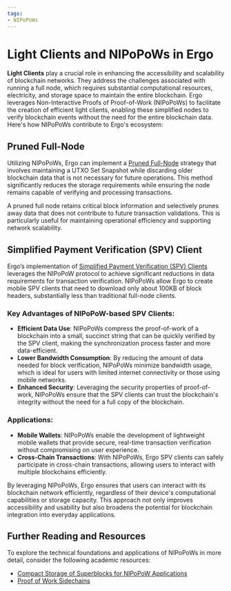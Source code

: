 ```yaml
---
tags:
- NIPoPoWs
---
```


# Light Clients and NIPoPoWs in Ergo

**Light Clients** play a crucial role in enhancing the accessibility and scalability of blockchain networks. They address the challenges associated with running a full node, which requires substantial computational resources, electricity, and storage space to maintain the entire blockchain. Ergo leverages Non-Interactive Proofs of Proof-of-Work (NIPoPoWs) to facilitate the creation of efficient light clients, enabling these simplified nodes to verify blockchain events without the need for the entire blockchain data. Here's how NIPoPoWs contribute to Ergo's ecosystem:

## Pruned Full-Node

Utilizing NIPoPoWs, Ergo can implement a [Pruned Full-Node](pruned-full-node.md) strategy that involves maintaining a UTXO Set Snapshot while discarding older blockchain data that is not necessary for future operations. This method significantly reduces the storage requirements while ensuring the node remains capable of verifying and processing transactions.

A pruned full node retains critical block information and selectively prunes away data that does not contribute to future transaction validations. This is particularly useful for maintaining operational efficiency and supporting network scalability.

## Simplified Payment Verification (SPV) Client

Ergo’s implementation of [Simplified Payment Verification (SPV) Clients](light-spv-node.md) leverages the NIPoPoW protocol to achieve significant reductions in data requirements for transaction verification. NIPoPoWs allow Ergo to create mobile SPV clients that need to download only about 100KB of block headers, substantially less than traditional full-node clients.

### Key Advantages of NIPoPoW-based SPV Clients:
- **Efficient Data Use**: NIPoPoWs compress the proof-of-work of a blockchain into a small, succinct string that can be quickly verified by the SPV client, making the synchronization process faster and more data-efficient.
- **Lower Bandwidth Consumption**: By reducing the amount of data needed for block verification, NIPoPoWs minimize bandwidth usage, which is ideal for users with limited internet connectivity or those using mobile networks.
- **Enhanced Security**: Leveraging the security properties of proof-of-work, NIPoPoWs ensure that the SPV clients can trust the blockchain's integrity without the need for a full copy of the blockchain.

### Applications:
- **Mobile Wallets**: NIPoPoWs enable the development of lightweight mobile wallets that provide secure, real-time transaction verification without compromising on user experience.
- **Cross-Chain Transactions**: With NIPoPoWs, Ergo SPV clients can safely participate in cross-chain transactions, allowing users to interact with multiple blockchains efficiently.

By leveraging NIPoPoWs, Ergo ensures that users can interact with its blockchain network efficiently, regardless of their device's computational capabilities or storage capacity. This approach not only improves accessibility and usability but also broadens the potential for blockchain integration into everyday applications.

## Further Reading and Resources

To explore the technical foundations and applications of NIPoPoWs in more detail, consider the following academic resources:
- [Compact Storage of Superblocks for NIPoPoW Applications](https://eprint.iacr.org/2019/1444.pdf)
- [Proof of Work Sidechains](https://eprint.iacr.org/2018/1048.pdf)
